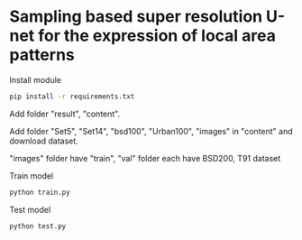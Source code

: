 # Sampling based super resolution U-net for the expression of local area patterns


Install module
```bash
pip install -r requirements.txt
```

Add folder "result", "content".


Add folder "Set5", "Set14", "bsd100", "Urban100", "images" in "content" and download dataset. 


"images" folder have "train", "val" folder each have BSD200, T91 dataset

Train model

```bash
python train.py
```

Test model

```bash
python test.py
```
